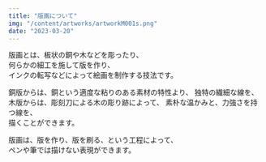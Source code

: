 ```yaml
---
title: "版画について"
img: "/content/artworks/artworkM001s.png"
date: "2023-03-20"
---
```


版画とは、板状の銅や木などを彫ったり、  
何らかの細工を施して版を作り、  
インクの転写などによって絵画を制作する技法です。  

銅版からは、銅という適度な粘りのある素材の特性より、 独特の繊細な線を、  
木版からは、彫刻刀による木の彫り跡によって、 素朴な温かみと、力強さを持つ線を、  
描くことができます。  

版画は、版を作り、版を刷る、という工程によって、  
ペンや筆では描けない表現ができます。  
